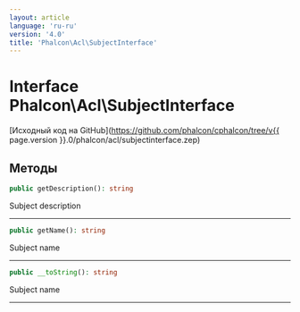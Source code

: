 ```yaml
---
layout: article
language: 'ru-ru'
version: '4.0'
title: 'Phalcon\Acl\SubjectInterface'
---
```

# Interface **Phalcon\Acl\SubjectInterface**

[Исходный код на GitHub](https://github.com/phalcon/cphalcon/tree/v{{ page.version }}.0/phalcon/acl/subjectinterface.zep)

## Методы

```php
public getDescription(): string
```

Subject description

* * *

```php
public getName(): string
```

Subject name

* * *

```php
public __toString(): string
```

Subject name

* * *